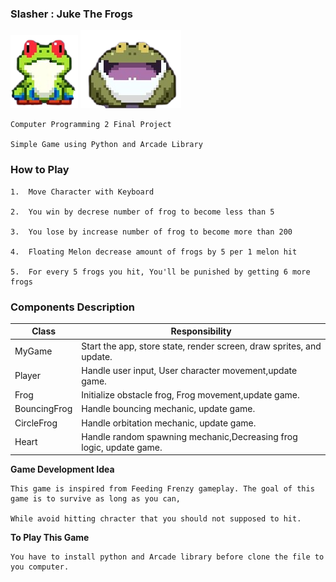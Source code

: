 ### Slasher : Juke The Frogs

![alt text](https://raw.githubusercontent.com/patdpat/slasher/master/images/frog/frog1.png)
![alt text](https://raw.githubusercontent.com/patdpat/slasher/master/images/frog/frog4.png)

    Computer Programming 2 Final Project

    Simple Game using Python and Arcade Library

### How to Play

    1.  Move Character with Keyboard

    2.  You win by decrese number of frog to become less than 5

    3.  You lose by increase number of frog to become more than 200

    4.  Floating Melon decrease amount of frogs by 5 per 1 melon hit

    5.  For every 5 frogs you hit, You'll be punished by getting 6 more frogs

### Components Description

| Class        | Responsibility                                                       |
| ------------ | -------------------------------------------------------------------- |
| MyGame       | Start the app, store state, render screen, draw sprites, and update. |
| Player       | Handle user input, User character movement,update game.              |
| Frog         | Initialize obstacle frog, Frog movement,update game.                 |
| BouncingFrog | Handle bouncing mechanic, update game.                               |
| CircleFrog   | Handle orbitation mechanic, update game.                             |
| Heart        | Handle random spawning mechanic,Decreasing frog logic, update game.  |

**Game Development Idea**

    This game is inspired from Feeding Frenzy gameplay. The goal of this game is to survive as long as you can,

    While avoid hitting chracter that you should not supposed to hit.

**To Play This Game**

    You have to install python and Arcade library before clone the file to you computer.
